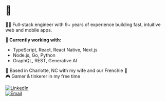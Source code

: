 # 👋

👨‍💻 Full-stack engineer with 9+ years of experience building fast, intuitive web and mobile apps.

**🔧 Currently working with:**  
- TypeScript, React, React Native, Next.js  
- Node.js, Go, Python  
- GraphQL, REST, Generative AI

📍 Based in Charlotte, NC with my wife and our Frenchie 🐶  
🎮 Gamer & tinkerer in my free time

[![LinkedIn](https://img.shields.io/badge/LinkedIn-Anthony%20Freda-blue?logo=linkedin&style=flat-square)](https://www.linkedin.com/in/antfreda323)  
[![Email](https://img.shields.io/badge/email-anthonyfreda323%40gmail.com-informational?style=flat-square&logo=gmail)](mailto:anthonyfreda323@gmail.com)

